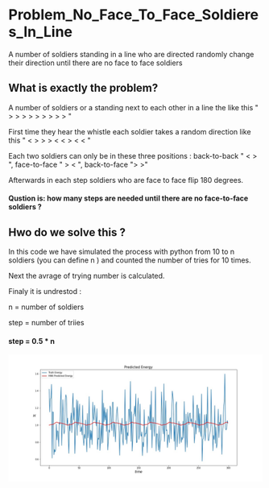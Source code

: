 # Problem_No_Face_To_Face_Soldieres_In_Line
A number of soldiers standing in a line who are directed randomly change their direction until there are no face to face soldiers 

## What is exactly the problem?
A number of soldiers or a standing next to each other in a line the like this " > > > > > > > > >  " 

First time they hear the whistle each soldier takes a random direction like this " < > > > < < > < < "

Each two soldiers can only be in these three positions : back-to-back " < > ", face-to-face " > < ", back-to-face "> >" 

Afterwards in each step soldiers who are face to face flip 180 degrees.

#### Qustion is: how many steps are needed until there are no face-to-face soldiers ?

## Hwo do we solve this ?
In this code we have simulated the process with python  from 10 to n soldiers (you can define n ) and  counted the number of tries for  10 times.

Next the avrage of trying number is calculated.

Finaly it is undrestod :

n = number of soldiers 

step = number of triies 

#### step = 0.5 * n
![Test Image 7](https://github.com/kimia-zahed/hamiltonian_neural_network/blob/main/picture_massSpring/hamiltonyPerTime_massSpringHNN.jpg)
